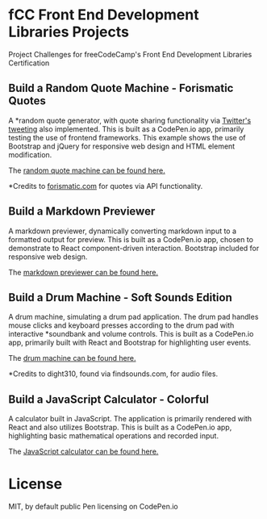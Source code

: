 # fCC Front End Development Libraries Projects
Project Challenges for freeCodeCamp's Front End Development Libraries Certification

## Build a Random Quote Machine - Forismatic Quotes
A *random quote generator, with quote sharing functionality via [Twitter's tweeting](https://developer.twitter.com/en/docs/twitter-for-websites/tweet-button/overview "Tweet button") also implemented. This is built as a CodePen.io app, primarily testing the use of frontend frameworks. This example shows the use of Bootstrap and jQuery for responsive web design and HTML element modification.  

The [random quote machine can be found here.](https://codepen.io/allemandi/full/NWbBVKe "fCC: Random Quote Machine - Forismatic Quotes")

*Credits to [forismatic.com](https://forismatic.com/en/api/) for quotes via API functionality.

## Build a Markdown Previewer
A markdown previewer, dynamically converting markdown input to a formatted output for preview. This is built as a CodePen.io app, chosen to demonstrate to React component-driven interaction. Bootstrap included for responsive web design.

The [markdown previewer can be found here.](https://codepen.io/allemandi/full/OJbomZd "fCC: Build a Markdown Previewer")  

## Build a Drum Machine - Soft Sounds Edition
A drum machine, simulating a drum pad application. The drum pad handles mouse clicks and keyboard presses according to the drum pad with interactive *soundbank and volume controls. This is built as a CodePen.io app, primarily built with React and Bootstrap for highlighting user events.

The [drum machine can be found here.](https://codepen.io/allemandi/full/abBaQRa "fCC: Build a Drum Machine: Soft Sounds Edition")

*Credits to dight310, found via findsounds.com, for audio files.

## Build a JavaScript Calculator - Colorful
A calculator built in JavaScript. The application is primarily rendered with React and also utilizes Bootstrap. This is built as a CodePen.io app, highlighting basic mathematical operations and recorded input.

The [JavaScript calculator can be found here.](https://codepen.io/allemandi/full/ExNdXdL "CodePen Home fCC: Build a JavaScript Calculator - Colorful")

# License
MIT, by default public Pen licensing on CodePen.io
